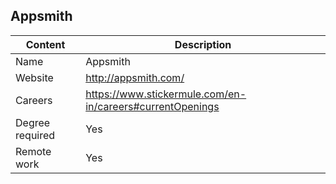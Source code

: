 ## Appsmith

Content|Description
-|-
Name|Appsmith
Website|http://appsmith.com/
Careers|https://www.stickermule.com/en-in/careers#currentOpenings
Degree required|Yes
Remote work|Yes

